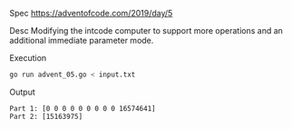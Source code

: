 Spec https://adventofcode.com/2019/day/5

Desc Modifying the intcode computer to support more operations and an additional immediate parameter mode.

Execution

```bash
go run advent_05.go < input.txt
```

Output

```
Part 1: [0 0 0 0 0 0 0 0 0 16574641]
Part 2: [15163975]
```

